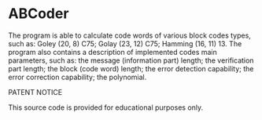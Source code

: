 # ABCoder

The program is able to calculate code words of various block codes types, such as:
Goley (20, 8) C75;
Golay (23, 12) C75;
Hamming (16, 11) 13.
The program also contains a description of implemented codes main parameters, such as:
the message (information part) length;
the verification part length;
the block (code word) length;
the error detection capability;
the error correction capability;
the polynomial.

PATENT NOTICE

This source code is provided for educational purposes only.
